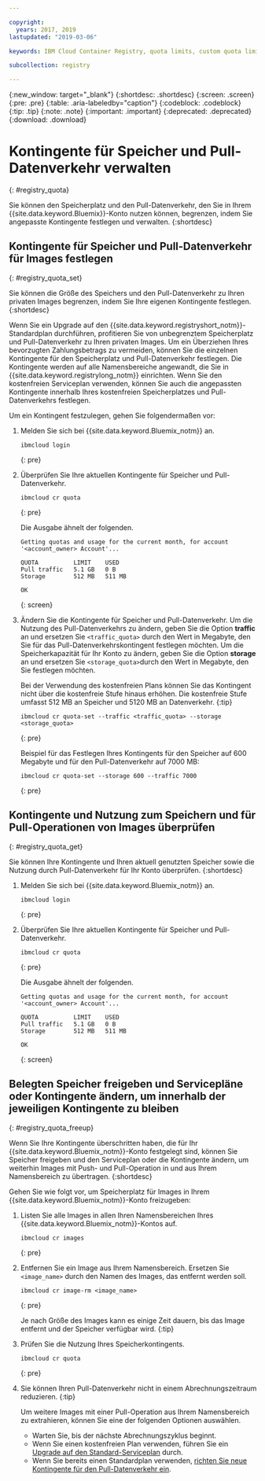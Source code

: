 ```yaml
---

copyright:
  years: 2017, 2019
lastupdated: "2019-03-06"

keywords: IBM Cloud Container Registry, quota limits, custom quota limits, pull traffic, quotas, storage,

subcollection: registry

---
```


{:new_window: target="_blank"}
{:shortdesc: .shortdesc}
{:screen: .screen}
{:pre: .pre}
{:table: .aria-labeledby="caption"}
{:codeblock: .codeblock}
{:tip: .tip}
{:note: .note}
{:important: .important}
{:deprecated: .deprecated}
{:download: .download}

# Kontingente für Speicher und Pull-Datenverkehr verwalten
{: #registry_quota}

Sie können den Speicherplatz und den Pull-Datenverkehr, den Sie in Ihrem {{site.data.keyword.Bluemix}}-Konto nutzen können, begrenzen, indem Sie angepasste Kontingente festlegen und verwalten.
{:shortdesc}

## Kontingente für Speicher und Pull-Datenverkehr für Images festlegen
{: #registry_quota_set}

Sie können die Größe des Speichers und den Pull-Datenverkehr zu Ihren privaten Images begrenzen, indem Sie Ihre eigenen Kontingente festlegen.
{:shortdesc}

Wenn Sie ein Upgrade auf den {{site.data.keyword.registryshort_notm}}-Standardplan durchführen, profitieren Sie von unbegrenztem Speicherplatz und Pull-Datenverkehr zu Ihren privaten Images. Um ein Überziehen Ihres bevorzugten Zahlungsbetrags zu vermeiden, können Sie die einzelnen Kontingente für den Speicherplatz und Pull-Datenverkehr festlegen. Die Kontingente werden auf alle Namensbereiche angewandt, die Sie in {{site.data.keyword.registrylong_notm}} einrichten. Wenn Sie den kostenfreien Serviceplan verwenden, können Sie auch die angepassten Kontingente innerhalb Ihres kostenfreien Speicherplatzes und Pull-Datenverkehrs festlegen.

Um ein Kontingent festzulegen, gehen Sie folgendermaßen vor:

1. Melden Sie sich bei {{site.data.keyword.Bluemix_notm}} an.

    ```
    ibmcloud login
    ```
    {: pre}

2. Überprüfen Sie Ihre aktuellen Kontingente für Speicher und Pull-Datenverkehr.

    ```
    ibmcloud cr quota
    ```
    {: pre}

    Die Ausgabe ähnelt der folgenden.

    ```
    Getting quotas and usage for the current month, for account '<account_owner> Account'...

    QUOTA          LIMIT    USED   
    Pull traffic   5.1 GB   0 B   
    Storage        512 MB   511 MB

    OK
    ```
    {: screen}

3. Ändern Sie die Kontingente für Speicher und Pull-Datenverkehr. Um die Nutzung des Pull-Datenverkehrs zu ändern, geben Sie die Option **traffic** an und ersetzen Sie `<traffic_quota>` durch den Wert in Megabyte, den Sie für das Pull-Datenverkehrskontingent festlegen möchten. Um die Speicherkapazität für Ihr Konto zu ändern, geben Sie die Option **storage** an und ersetzen Sie `<storage_quota>`durch den Wert in Megabyte, den Sie festlegen möchten.

    Bei der Verwendung des kostenfreien Plans können Sie das Kontingent nicht über die kostenfreie Stufe hinaus erhöhen. Die kostenfreie Stufe umfasst 512 MB an Speicher und 5120 MB an Datenverkehr.
    {:tip}

    ```
    ibmcloud cr quota-set --traffic <traffic_quota> --storage <storage_quota>
    ```
    {: pre}

    Beispiel für das Festlegen Ihres Kontingents für den Speicher auf 600 Megabyte und für den Pull-Datenverkehr auf 7000 MB:

    ```
    ibmcloud cr quota-set --storage 600 --traffic 7000
    ```
    {: pre}

## Kontingente und Nutzung zum Speichern und für Pull-Operationen von Images überprüfen
{: #registry_quota_get}

Sie können Ihre Kontingente und Ihren aktuell genutzten Speicher sowie die Nutzung durch Pull-Datenverkehr für Ihr Konto überprüfen.
{:shortdesc}

1. Melden Sie sich bei {{site.data.keyword.Bluemix_notm}} an.

    ```
    ibmcloud login
    ```
    {: pre}

2. Überprüfen Sie Ihre aktuellen Kontingente für Speicher und Pull-Datenverkehr.

    ```
    ibmcloud cr quota
    ```
    {: pre}

    Die Ausgabe ähnelt der folgenden.

    ```
    Getting quotas and usage for the current month, for account '<account_owner> Account'...

    QUOTA          LIMIT    USED   
    Pull traffic   5.1 GB   0 B   
    Storage        512 MB   511 MB

    OK
    ```
    {: screen}

## Belegten Speicher freigeben und Servicepläne oder Kontingente ändern, um innerhalb der jeweiligen Kontingente zu bleiben
{: #registry_quota_freeup}

Wenn Sie Ihre Kontingente überschritten haben, die für Ihr {{site.data.keyword.Bluemix_notm}}-Konto festgelegt sind, können Sie Speicher freigeben und den Serviceplan oder die Kontingente ändern, um weiterhin Images mit Push- und Pull-Operation in und aus Ihrem Namensbereich zu übertragen.
{:shortdesc}

Gehen Sie wie folgt vor, um Speicherplatz für Images in Ihrem {{site.data.keyword.Bluemix_notm}}-Konto freizugeben:

1. Listen Sie alle Images in allen Ihren Namensbereichen Ihres {{site.data.keyword.Bluemix_notm}}-Kontos auf.

    ```
    ibmcloud cr images
    ```
    {: pre}

2. Entfernen Sie ein Image aus Ihrem Namensbereich. Ersetzen Sie `<image_name>` durch den Namen des Images, das entfernt werden soll.

    ```
    ibmcloud cr image-rm <image_name>
    ```
    {: pre}

    Je nach Größe des Images kann es einige Zeit dauern, bis das Image entfernt und der Speicher verfügbar wird.
    {:tip}

3. Prüfen Sie die Nutzung Ihres Speicherkontingents.

    ```
    ibmcloud cr quota
    ```
    {: pre}

4. Sie können Ihren Pull-Datenverkehr nicht in einem Abrechnungszeitraum reduzieren.
   {:tip}

    Um weitere Images mit einer Pull-Operation aus Ihrem Namensbereich zu extrahieren, können Sie eine der folgenden Optionen auswählen.

    - Warten Sie, bis der nächste Abrechnungszyklus beginnt.
    - Wenn Sie einen kostenfreien Plan verwenden, führen Sie ein [Upgrade auf den Standard-Serviceplan](/docs/services/Registry?topic=registry-registry_overview#registry_plan_upgrade) durch.
    - Wenn Sie bereits einen Standardplan verwenden, [richten Sie neue Kontingente für den Pull-Datenverkehr ein](#registry_quota_set).
